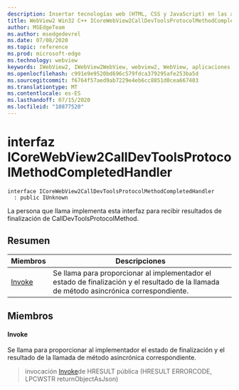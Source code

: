 ```yaml
---
description: Insertar tecnologías web (HTML, CSS y JavaScript) en las aplicaciones nativas con el control Microsoft Edge WebView2
title: WebView2 Win32 C++ ICoreWebView2CallDevToolsProtocolMethodCompletedHandler
author: MSEdgeTeam
ms.author: msedgedevrel
ms.date: 07/08/2020
ms.topic: reference
ms.prod: microsoft-edge
ms.technology: webview
keywords: IWebView2, IWebView2WebView, webview2, WebView, aplicaciones Win32, Win32, Edge, ICoreWebView2, ICoreWebView2Controller, control de explorador, HTML Edge, ICoreWebView2CallDevToolsProtocolMethodCompletedHandler
ms.openlocfilehash: c991e9e9520bd696c579fdca379295afe253ba5d
ms.sourcegitcommit: f6764f57aed9ab7229e4eb6cc8851d0cea667403
ms.translationtype: MT
ms.contentlocale: es-ES
ms.lasthandoff: 07/15/2020
ms.locfileid: "10877520"
---
```

# interfaz ICoreWebView2CallDevToolsProtocolMethodCompletedHandler 

```
interface ICoreWebView2CallDevToolsProtocolMethodCompletedHandler
  : public IUnknown
```

La persona que llama implementa esta interfaz para recibir resultados de finalización de CallDevToolsProtocolMethod.

## Resumen

 Miembros                        | Descripciones
--------------------------------|---------------------------------------------
[Invoke](#invoke) | Se llama para proporcionar al implementador el estado de finalización y el resultado de la llamada de método asincrónica correspondiente.

## Miembros

#### Invoke 

Se llama para proporcionar al implementador el estado de finalización y el resultado de la llamada de método asincrónica correspondiente.

> invocación [Invoke](#invoke)de HRESULT pública (HRESULT ERRORCODE, LPCWSTR returnObjectAsJson)

